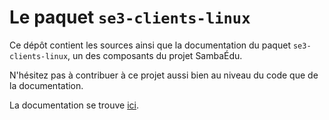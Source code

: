 # Le paquet `se3-clients-linux`

Ce dépôt contient les sources ainsi que la documentation du
paquet `se3-clients-linux`, un des composants du projet SambaÉdu.

N'hésitez pas à contribuer à ce projet aussi bien au niveau du
code que de la documentation.

La documentation se trouve [ici](doc/README.md).

